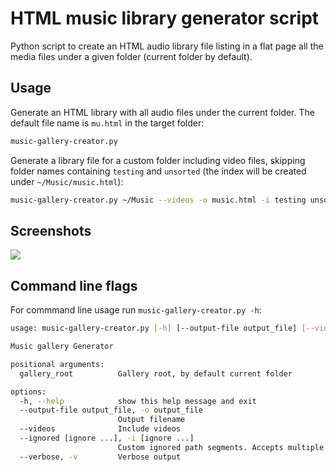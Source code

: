# HTML music library generator script

Python script to create an HTML audio library file listing in a flat page all the media files under a given folder (current folder by default).

## Usage

Generate an HTML library with all audio files under the current folder. The default file name is `mu.html` in the target folder:

```bash
music-gallery-creator.py
```

Generate a library file for a custom folder including video files, skipping folder names containing `testing` and `unsorted` (the index will be created under `~/Music/music.html`):

```bash
music-gallery-creator.py ~/Music --videos -o music.html -i testing unsorted
```

## Screenshots

![](https://telegra.ph/file/9a8783c925cd855666946.png)

## Command line flags

For commmand line usage run `music-gallery-creator.py -h`:

```bash            
usage: music-gallery-creator.py [-h] [--output-file output_file] [--videos] [--ignored [ignore ...]] [--verbose] [gallery_root]

Music gallery Generator

positional arguments:
  gallery_root          Gallery root, by default current folder

options:
  -h, --help            show this help message and exit
  --output-file output_file, -o output_file
                        Output filename
  --videos              Include videos
  --ignored [ignore ...], -i [ignore ...]
                        Custom ignored path segments. Accepts multiple segments, e.g. -i junk1 junk2 junk3 "[]"
  --verbose, -v         Verbose output
```
